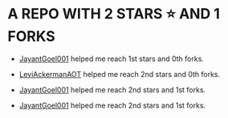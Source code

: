 # A REPO WITH 2 STARS ⭐️ AND 1 FORKS































 - [JayantGoel001](https://github.com/JayantGoel001) helped me reach 1st stars and 0th forks.







 - [LeviAckermanAOT](https://github.com/LeviAckermanAOT) helped me reach 2nd stars and 0th forks.



 - [JayantGoel001](https://github.com/JayantGoel001) helped me reach 2nd stars and 1st forks.

 - [JayantGoel001](https://github.com/JayantGoel001) helped me reach 2nd stars and 1st forks.